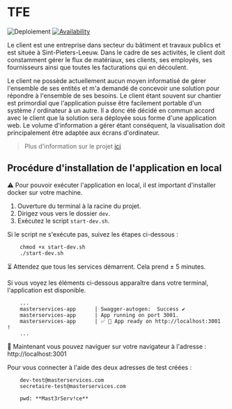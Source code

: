 # TFE

![Deploiement](https://github.com/ikramjaujate/TFE/workflows/Deploiment/badge.svg?branch=develop)
[![Availability](https://img.shields.io/uptimerobot/ratio/7/m790827699-ff82f96e57e5f1f1f8ef2461)](https://stats.uptimerobot.com/rNpLgcrN2N) 


Le client est une entreprise dans secteur du bâtiment et travaux publics et est située à Sint-Pieters-Leeuw. Dans le cadre de ses activités, le client doit constamment gérer le flux de matériaux, ses clients, ses employés, ses fournisseurs ainsi que toutes les facturations qui en découlent.

Le client ne possède actuellement aucun moyen informatisé de gérer l'ensemble de ses entités et m'a demandé de concevoir une solution pour répondre à l'ensemble de ses besoins. Le client étant souvent sur chantier est primordial que l'application puisse être facilement portable d'un système / ordinateur à un autre. Il a donc été décidé en commun accord avec le client que la solution sera déployée sous forme d'une application web. Le volume d'information a gérer étant conséquent, la visualisation doit principalement être adaptée aux écrans d'ordinateur.

> Plus d'information sur le projet [ici](https://github.com/ikramjaujate/TFE/wiki/Description-du-projet)

## Procédure d'installation de l'application en local

⚠️ Pour pouvoir exécuter l'application en local, il est important d'installer docker sur votre machine.

1. Ouverture du terminal à la racine du projet.
2. Dirigez vous vers le dossier `dev`.
3. Exécutez le script `start-dev.sh`.

Si le script ne s'exécute pas, suivez les étapes ci-dessous :
```
    chmod +x start-dev.sh
    ./start-dev.sh
```

⏳ Attendez que tous les services démarrent. Cela prend ± 5 minutes.

Si vous voyez les éléments ci-dessous apparaître dans votre terminal, l'application est disponible. 

```
    ...
    masterservices-app      | Swagger-autogen:  Success ✔ 
    masterservices-app      | App running on port 3001.
    masterservices-app      | ✅ 💃 App ready on http://localhost:3001 !
    ...
```

🚀 Maintenant vous pouvez naviguer sur votre navigateur à l'adresse : http://localhost:3001

Pour vous connecter à l'aide des deux adresses de test créées :

```
    dev-test@masterservices.com
    secretaire-test@masterservices.com

    pwd: **Mast3rServ!ce**
```


